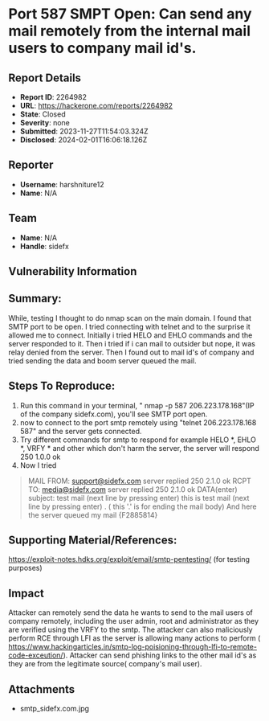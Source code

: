 # Port 587 SMPT Open: Can send any mail remotely from the internal mail users to company mail id's.

## Report Details
- **Report ID**: 2264982
- **URL**: https://hackerone.com/reports/2264982
- **State**: Closed
- **Severity**: none
- **Submitted**: 2023-11-27T11:54:03.324Z
- **Disclosed**: 2024-02-01T16:06:18.126Z

## Reporter
- **Username**: harshniture12
- **Name**: N/A

## Team
- **Name**: N/A
- **Handle**: sidefx

## Vulnerability Information
## Summary:
While, testing I thought to do nmap scan on the main domain. I found that SMTP port to be open. I tried connecting with telnet and to the surprise it allowed me to connect. Initially i tried HELO and EHLO commands and the server responded to it. Then i tried if i can mail to outsider but nope, it was relay denied from the server. Then I found out to mail id's of company and tried sending the data and boom server queued the mail.

## Steps To Reproduce:

  1. Run this command in your terminal, " nmap -p 587 206.223.178.168"(IP of the company sidefx.com), you'll see SMTP port open.
  2. now to connect to the port smtp remotely using "telnet 206.223.178.168 587" and the server gets connected.
  3. Try different commands for smtp to respond for example HELO *, EHLO *, VRFY * and other which don't harm the server, the server will respond 250 1.0.0 ok
  4. Now I tried 
   >MAIL FROM: support@sidefx.com server replied 250 2.1.0 ok
   >RCPT TO: media@sidefx.com server replied 250 2.1.0 ok
   > DATA(enter)
       subject: test mail (next line by pressing enter)
       this is test mail (next line by pressing enter)
       . ( this '.' is for ending the mail body)
   And here the server queued my mail 
{F2885814}


## Supporting Material/References:

https://exploit-notes.hdks.org/exploit/email/smtp-pentesting/ (for testing purposes)

## Impact

Attacker can remotely send the data he wants to send to the mail users of company remotely, including the user admin, root and administrator as they are verified using the VRFY to the smtp.  The attacker can also maliciously perform RCE through LFI as the server is allowing many actions to perform ( https://www.hackingarticles.in/smtp-log-poisioning-through-lfi-to-remote-code-exceution/). Attacker can send phishing links to the other mail id's as they are from the legitimate source( company's mail user).

## Attachments
- smtp_sidefx.com.jpg

